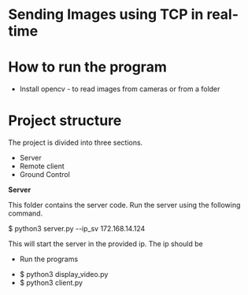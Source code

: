 # Sending Images using TCP in real-time

# How to run the program

* Install opencv  - to read images from cameras or from a folder

# Project structure

The project is divided into three sections.

- Server 
- Remote client 
- Ground Control

<b>Server </b>

<p> This folder contains the server code.
Run the server using the following command.

<br>

$ python3 server.py --ip_sv 172.168.14.124 

This will start the server in the provided ip. The ip should be 
</p>



* Run the programs 
- $ python3 display_video.py
- $ python3 client.py

